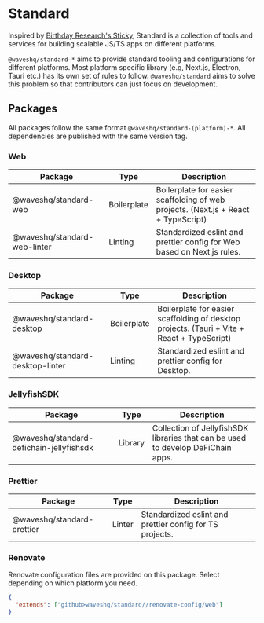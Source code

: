 # Standard

Inspired by [Birthday Research's Sticky](https://github.com/BirthdayResearch/sticky), Standard is a collection of tools
and services for building scalable JS/TS apps on different platforms.

`@waveshq/standard-*` aims to provide standard tooling and configurations for different platforms. Most platform
specific library (e.g, Next.js, Electron, Tauri etc.) has its own set of rules to follow. `@waveshq/standard` aims to
solve this problem so that contributors can just focus on development.

## Packages

All packages follow the same format `@waveshq/standard-(platform)-*`. All dependencies are published
with the same version tag.

### Web

| Package                      | Type        | Description                                                                        |
| ---------------------------- | ----------- | ---------------------------------------------------------------------------------- |
| @waveshq/standard-web        | Boilerplate | Boilerplate for easier scaffolding of web projects. (Next.js + React + TypeScript) |
| @waveshq/standard-web-linter | Linting     | Standardized eslint and prettier config for Web based on Next.js rules.            |

### Desktop

| Package                          | Type        | Description                                                                                 |
| -------------------------------- | ----------- | ------------------------------------------------------------------------------------------- |
| @waveshq/standard-desktop        | Boilerplate | Boilerplate for easier scaffolding of desktop projects. (Tauri + Vite + React + TypeScript) |
| @waveshq/standard-desktop-linter | Linting     | Standardized eslint and prettier config for Desktop.                                        |

### JellyfishSDK

| Package                                  | Type    | Description                                                                      |
| ---------------------------------------- | ------- | -------------------------------------------------------------------------------- |
| @waveshq/standard-defichain-jellyfishsdk | Library | Collection of JellyfishSDK libraries that can be used to develop DeFiChain apps. |

### Prettier

| Package                    | Type   | Description                                              |
| -------------------------- | ------ | -------------------------------------------------------- |
| @waveshq/standard-prettier | Linter | Standardized eslint and prettier config for TS projects. |

### Renovate

Renovate configuration files are provided on this package. Select depending on which platform you need.

```json
{
  "extends": ["github>waveshq/standard//renovate-config/web"]
}
```
